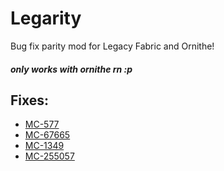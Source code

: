 # Legarity

Bug fix parity mod for Legacy Fabric and Ornithe!
##### *only works with ornithe rn :p*

## Fixes:
- [MC-577](https://bugs.mojang.com/browse/MC-577)
- [MC-67665](https://bugs.mojang.com/browse/MC-67665)
- [MC-1349](https://bugs.mojang.com/browse/MC-1349)
- [MC-255057](https://bugs.mojang.com/browse/MC-255057)
